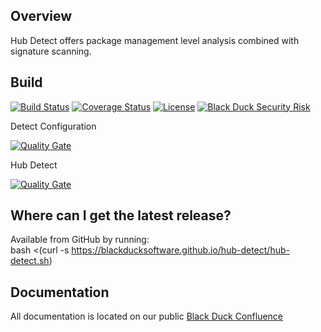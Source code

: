 ## Overview ##
Hub Detect offers package management level analysis combined with signature scanning.

## Build ##

[![Build Status](https://travis-ci.org/blackducksoftware/hub-gradle-plugin.svg?branch=master)](https://travis-ci.org/blackducksoftware/hub-detect)
[![Coverage Status](https://coveralls.io/repos/github/blackducksoftware/hub-detect/badge.svg?branch=master)](https://coveralls.io/github/blackducksoftware/hub-detect?branch=master)
[![License](https://img.shields.io/badge/License-Apache%202.0-blue.svg)](https://opensource.org/licenses/Apache-2.0)
[![Black Duck Security Risk](https://copilot.blackducksoftware.com/github/repos/blackducksoftware/hub-detect/branches/master/badge-risk.svg)](https://copilot.blackducksoftware.com/github/repos/blackducksoftware/hub-detect/branches/master)

Detect Configuration

[![Quality Gate](https://sonarcloud.io/api/project_badges/measure?project=detect%3Adetect-configuration&metric=alert_status)](https://sonarcloud.io/api/project_badges/measure?project=detect%3Adetect-configuration)

Hub Detect

[![Quality Gate](https://sonarcloud.io/api/project_badges/measure?project=detect%3Ahub-detect&metric=alert_status
)](https://sonarcloud.io/api/project_badges/measure?project=detect%3Ahub-detect)

## Where can I get the latest release? ##
Available from GitHub by running:  
bash <(curl -s https://blackducksoftware.github.io/hub-detect/hub-detect.sh)

## Documentation

All documentation is located on our public [Black Duck Confluence](https://blackducksoftware.atlassian.net/wiki/spaces/INTDOCS/pages/49131875/Hub+Detect)
